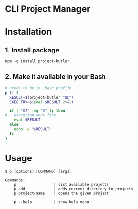 CLI Project Manager
============

# Installation

## 1. Install package
`npm -g install project-butler`

## 2. Make it available in your Bash


```bash
# needs to be in .bash_profile
p () {
  RESULT=$(project-butler "$@")
  EXEC_TRY=$(eval $RESULT 2>&1)

  if [ "$?" -eq "0" ]; then
#   execution went fine
    eval $RESULT
  else
    echo -e "$RESULT"
  fi
}
```

# Usage

```
$ p [options] [COMMAND] [args]

Commands:
    p                 | list available projects
    p add             | adds current directory to projects
    p project-name    | opens the given project

    p --help          | show help menu
```

